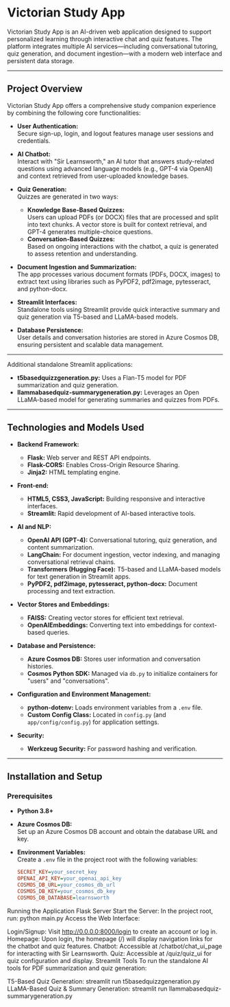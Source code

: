 # Victorian Study App

Victorian Study App is an AI-driven web application designed to support personalized learning through interactive chat and quiz features. The platform integrates multiple AI services—including conversational tutoring, quiz generation, and document ingestion—with a modern web interface and persistent data storage.

---

## Project Overview

Victorian Study App offers a comprehensive study companion experience by combining the following core functionalities:

- **User Authentication:**  
  Secure sign-up, login, and logout features manage user sessions and credentials.

- **AI Chatbot:**  
  Interact with "Sir Learnsworth," an AI tutor that answers study-related questions using advanced language models (e.g., GPT-4 via OpenAI) and context retrieved from user-uploaded knowledge bases.

- **Quiz Generation:**  
  Quizzes are generated in two ways:
  - **Knowledge Base-Based Quizzes:**  
    Users can upload PDFs (or DOCX) files that are processed and split into text chunks. A vector store is built for context retrieval, and GPT-4 generates multiple-choice questions.
  - **Conversation-Based Quizzes:**  
    Based on ongoing interactions with the chatbot, a quiz is generated to assess retention and understanding.

- **Document Ingestion and Summarization:**  
  The app processes various document formats (PDFs, DOCX, images) to extract text using libraries such as PyPDF2, pdf2image, pytesseract, and python-docx.

- **Streamlit Interfaces:**  
  Standalone tools using Streamlit provide quick interactive summary and quiz generation via T5-based and LLaMA-based models.

- **Database Persistence:**  
  User details and conversation histories are stored in Azure Cosmos DB, ensuring persistent and scalable data management.

---


Additional standalone Streamlit applications:
- **t5basedquizzgeneration.py:** Uses a Flan-T5 model for PDF summarization and quiz generation.
- **llammabasedquiz-summarygeneration.py:** Leverages an Open LLaMA-based model for generating summaries and quizzes from PDFs.

---

## Technologies and Models Used

- **Backend Framework:**  
  - **Flask:** Web server and REST API endpoints.
  - **Flask-CORS:** Enables Cross-Origin Resource Sharing.
  - **Jinja2:** HTML templating engine.

- **Front-end:**  
  - **HTML5, CSS3, JavaScript:** Building responsive and interactive interfaces.
  - **Streamlit:** Rapid development of AI-based interactive tools.

- **AI and NLP:**  
  - **OpenAI API (GPT-4):** Conversational tutoring, quiz generation, and content summarization.
  - **LangChain:** For document ingestion, vector indexing, and managing conversational retrieval chains.
  - **Transformers (Hugging Face):** T5-based and LLaMA-based models for text generation in Streamlit apps.
  - **PyPDF2, pdf2image, pytesseract, python-docx:** Document processing and text extraction.

- **Vector Stores and Embeddings:**  
  - **FAISS:** Creating vector stores for efficient text retrieval.
  - **OpenAIEmbeddings:** Converting text into embeddings for context-based queries.

- **Database and Persistence:**  
  - **Azure Cosmos DB:** Stores user information and conversation histories.
  - **Cosmos Python SDK:** Managed via `db.py` to initialize containers for "users" and "conversations".

- **Configuration and Environment Management:**  
  - **python-dotenv:** Loads environment variables from a `.env` file.
  - **Custom Config Class:** Located in `config.py` (and `app/config/config.py`) for application settings.

- **Security:**  
  - **Werkzeug Security:** For password hashing and verification.

---

## Installation and Setup

### Prerequisites

- **Python 3.8+**
- **Azure Cosmos DB:**  
  Set up an Azure Cosmos DB account and obtain the database URL and key.
- **Environment Variables:**  
  Create a `.env` file in the project root with the following variables:
  
  ```ini
  SECRET_KEY=your_secret_key
  OPENAI_API_KEY=your_openai_api_key
  COSMOS_DB_URL=your_cosmos_db_url
  COSMOS_DB_KEY=your_cosmos_db_key
  COSMOS_DB_DATABASE=learnsworth


Running the Application
Flask Server
Start the Server:
In the project root, run:
python main.py
Access the Web Interface:

Login/Signup: Visit http://0.0.0.0:8000/login to create an account or log in.
Homepage: Upon login, the homepage (/) will display navigation links for the chatbot and quiz features.
Chatbot: Accessible at /chatbot/chat_ui_page for interacting with Sir Learnsworth.
Quiz: Accessible at /quiz/quiz_ui for quiz configuration and display.
Streamlit Tools
To run the standalone AI tools for PDF summarization and quiz generation:

T5-Based Quiz Generation:
streamlit run t5basedquizzgeneration.py
LLaMA-Based Quiz & Summary Generation:
streamlit run llammabasedquiz-summarygeneration.py


